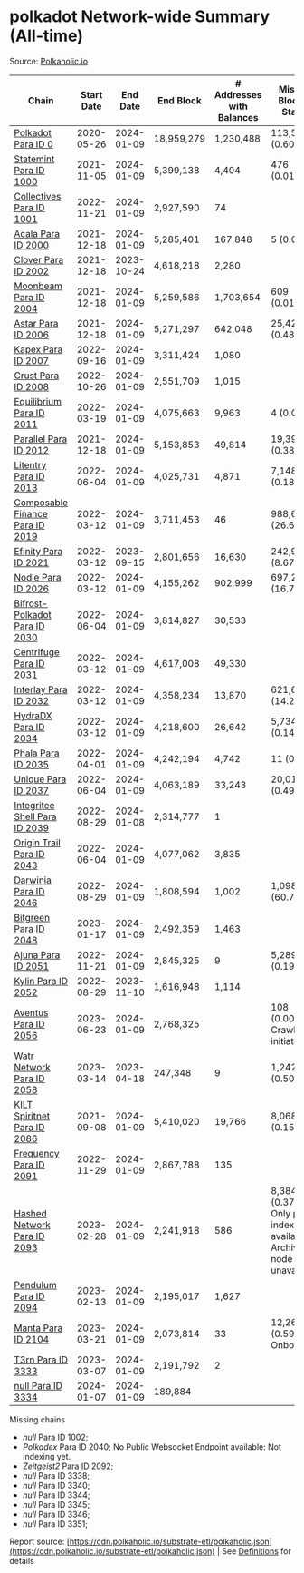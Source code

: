 # polkadot Network-wide Summary (All-time)

Source: [Polkaholic.io](https://polkaholic.io)


| Chain            | Start Date | End Date | End Block | # Addresses with Balances | Missing Blocks / Status |
| ---------------- | ---------- | ---------| --------- | ------------------------- | ----------------------- |
| [Polkadot Para ID 0](/polkadot/0-polkadot) | 2020-05-26 | 2024-01-09 | 18,959,279 |  1,230,488 | 113,518 (0.60%)  |
| [Statemint Para ID 1000](/polkadot/1000-statemint) | 2021-11-05 | 2024-01-09 | 5,399,138 |  4,404 | 476 (0.01%)  |
| [Collectives Para ID 1001](/polkadot/1001-collectives) | 2022-11-21 | 2024-01-09 | 2,927,590 |  74 |    |
| [Acala Para ID 2000](/polkadot/2000-acala) | 2021-12-18 | 2024-01-09 | 5,285,401 |  167,848 | 5 (0.00%)  |
| [Clover Para ID 2002](/polkadot/2002-clover) | 2021-12-18 | 2023-10-24 | 4,618,218 |  2,280 |    |
| [Moonbeam Para ID 2004](/polkadot/2004-moonbeam) | 2021-12-18 | 2024-01-09 | 5,259,586 |  1,703,654 | 609 (0.01%)  |
| [Astar Para ID 2006](/polkadot/2006-astar) | 2021-12-18 | 2024-01-09 | 5,271,297 |  642,048 | 25,429 (0.48%)  |
| [Kapex Para ID 2007](/polkadot/2007-kapex) | 2022-09-16 | 2024-01-09 | 3,311,424 |  1,080 |    |
| [Crust Para ID 2008](/polkadot/2008-crust) | 2022-10-26 | 2024-01-09 | 2,551,709 |  1,015 |    |
| [Equilibrium Para ID 2011](/polkadot/2011-equilibrium) | 2022-03-19 | 2024-01-09 | 4,075,663 |  9,963 | 4 (0.00%)  |
| [Parallel Para ID 2012](/polkadot/2012-parallel) | 2021-12-18 | 2024-01-09 | 5,153,853 |  49,814 | 19,396 (0.38%)  |
| [Litentry Para ID 2013](/polkadot/2013-litentry) | 2022-06-04 | 2024-01-09 | 4,025,731 |  4,871 | 7,148 (0.18%)  |
| [Composable Finance Para ID 2019](/polkadot/2019-composable) | 2022-03-12 | 2024-01-09 | 3,711,453 |  46 | 988,698 (26.64%)  |
| [Efinity Para ID 2021](/polkadot/2021-efinity) | 2022-03-12 | 2023-09-15 | 2,801,656 |  16,630 | 242,949 (8.67%)  |
| [Nodle Para ID 2026](/polkadot/2026-nodle) | 2022-03-12 | 2024-01-09 | 4,155,262 |  902,999 | 697,249 (16.78%)  |
| [Bifrost-Polkadot Para ID 2030](/polkadot/2030-bifrost-dot) | 2022-06-04 | 2024-01-09 | 3,814,827 |  30,533 |    |
| [Centrifuge Para ID 2031](/polkadot/2031-centrifuge) | 2022-03-12 | 2024-01-09 | 4,617,008 |  49,330 |    |
| [Interlay Para ID 2032](/polkadot/2032-interlay) | 2022-03-12 | 2024-01-09 | 4,358,234 |  13,870 | 621,626 (14.26%)  |
| [HydraDX Para ID 2034](/polkadot/2034-hydradx) | 2022-03-12 | 2024-01-09 | 4,218,600 |  26,642 | 5,734 (0.14%)  |
| [Phala Para ID 2035](/polkadot/2035-phala) | 2022-04-01 | 2024-01-09 | 4,242,194 |  4,742 | 11 (0.00%)  |
| [Unique Para ID 2037](/polkadot/2037-unique) | 2022-06-04 | 2024-01-09 | 4,063,189 |  33,243 | 20,019 (0.49%)  |
| [Integritee Shell Para ID 2039](/polkadot/2039-integritee-shell) | 2022-08-29 | 2024-01-08 | 2,314,777 |  1 |    |
| [Origin Trail Para ID 2043](/polkadot/2043-origintrail) | 2022-06-04 | 2024-01-09 | 4,077,062 |  3,835 |    |
| [Darwinia Para ID 2046](/polkadot/2046-darwinia) | 2022-08-29 | 2024-01-09 | 1,808,594 |  1,002 | 1,098,047 (60.71%)  |
| [Bitgreen Para ID 2048](/polkadot/2048-bitgreen) | 2023-01-17 | 2024-01-09 | 2,492,359 |  1,463 |    |
| [Ajuna Para ID 2051](/polkadot/2051-ajuna) | 2022-11-21 | 2024-01-09 | 2,845,325 |  9 | 5,289 (0.19%)  |
| [Kylin Para ID 2052](/polkadot/2052-kylin) | 2022-08-29 | 2023-11-10 | 1,616,948 |  1,114 |    |
| [Aventus Para ID 2056](/polkadot/2056-aventus) | 2023-06-23 | 2024-01-09 | 2,768,325 |   | 108 (0.00%) Crawling initiated |
| [Watr Network Para ID 2058](/polkadot/2058-watr) | 2023-03-14 | 2023-04-18 | 247,348 |  9 | 1,242 (0.50%)  |
| [KILT Spiritnet Para ID 2086](/polkadot/2086-kilt) | 2021-09-08 | 2024-01-09 | 5,410,020 |  19,766 | 8,068 (0.15%)  |
| [Frequency Para ID 2091](/polkadot/2091-frequency) | 2022-11-29 | 2024-01-09 | 2,867,788 |  135 |    |
| [Hashed Network Para ID 2093](/polkadot/2093-hashed) | 2023-02-28 | 2024-01-09 | 2,241,918 |  586 | 8,384 (0.37%) Only partial index available: Archive node unavailable |
| [Pendulum Para ID 2094](/polkadot/2094-pendulum) | 2023-02-13 | 2024-01-09 | 2,195,017 |  1,627 |    |
| [Manta Para ID 2104](/polkadot/2104-manta) | 2023-03-21 | 2024-01-09 | 2,073,814 |  33 | 12,262 (0.59%) Onboarding |
| [T3rn Para ID 3333](/polkadot/3333-t3rn) | 2023-03-07 | 2024-01-09 | 2,191,792 |  2 |    |
| [null Para ID 3334](/polkadot/3334-polkadot-onboarding-3334) | 2024-01-07 | 2024-01-09 | 189,884 |   |    |

Missing chains


* *null* Para ID 1002; 
* *Polkadex* Para ID 2040; No Public Websocket Endpoint available: Not indexing yet.
* *Zeitgeist2* Para ID 2092; 
* *null* Para ID 3338; 
* *null* Para ID 3340; 
* *null* Para ID 3344; 
* *null* Para ID 3345; 
* *null* Para ID 3346; 
* *null* Para ID 3351; 

Report source: [https://cdn.polkaholic.io/substrate-etl/polkaholic.json](https://cdn.polkaholic.io/substrate-etl/polkaholic.json) | See [Definitions](/DEFINITIONS.md) for details
